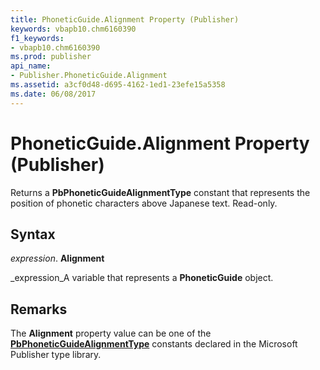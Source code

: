 ```yaml
---
title: PhoneticGuide.Alignment Property (Publisher)
keywords: vbapb10.chm6160390
f1_keywords:
- vbapb10.chm6160390
ms.prod: publisher
api_name:
- Publisher.PhoneticGuide.Alignment
ms.assetid: a3cf0d48-d695-4162-1ed1-23efe15a5358
ms.date: 06/08/2017
---
```



# PhoneticGuide.Alignment Property (Publisher)

Returns a **PbPhoneticGuideAlignmentType** constant that represents the position of phonetic characters above Japanese text. Read-only.


## Syntax

 _expression_. **Alignment**

 _expression_A variable that represents a **PhoneticGuide** object.


## Remarks

The **Alignment** property value can be one of the **[PbPhoneticGuideAlignmentType](pbphoneticguidealignmenttype-enumeration-publisher.md)** constants declared in the Microsoft Publisher type library.



